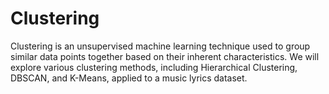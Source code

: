 # Clustering
Clustering is an unsupervised machine learning technique used to group similar data points together based on their inherent characteristics.
We will explore various clustering methods, including Hierarchical Clustering, DBSCAN, and K-Means, applied to a music lyrics dataset.
